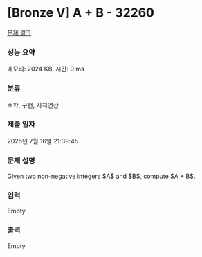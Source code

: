 # [Bronze V] A + B - 32260 

[문제 링크](https://www.acmicpc.net/problem/32260) 

### 성능 요약

메모리: 2024 KB, 시간: 0 ms

### 분류

수학, 구현, 사칙연산

### 제출 일자

2025년 7월 16일 21:39:45

### 문제 설명

<p>Given two non-negative integers $A$ and $B$, compute $A + B$.</p>

### 입력 

 Empty

### 출력 

 Empty

